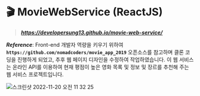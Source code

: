 # 🎬 MovieWebService (ReactJS)
> __*https://developersung13.github.io/movie-web-service/*__

_**Reference**_: Front-end 개발자 역량을 키우기 위하여 **`https://github.com/nomadcoders/movie_app_2019`** 오픈소스를 참고하며 클론 코딩을 진행하게 되었고, 추후 웹 페이지 디자인을 수정하여 작업하였습니다. 이 웹 서비스는 온라인 API를 이용하여 현재 평점이 높은 영화 목록 및 정보 및 장르를 추천해 주는 웹 서비스 프로젝트입니다.

![스크린샷 2022-11-20 오전 11 32 25](https://user-images.githubusercontent.com/56868605/202879925-fc872a35-48fe-48ef-9d18-ce5c7ba08b50.png)
